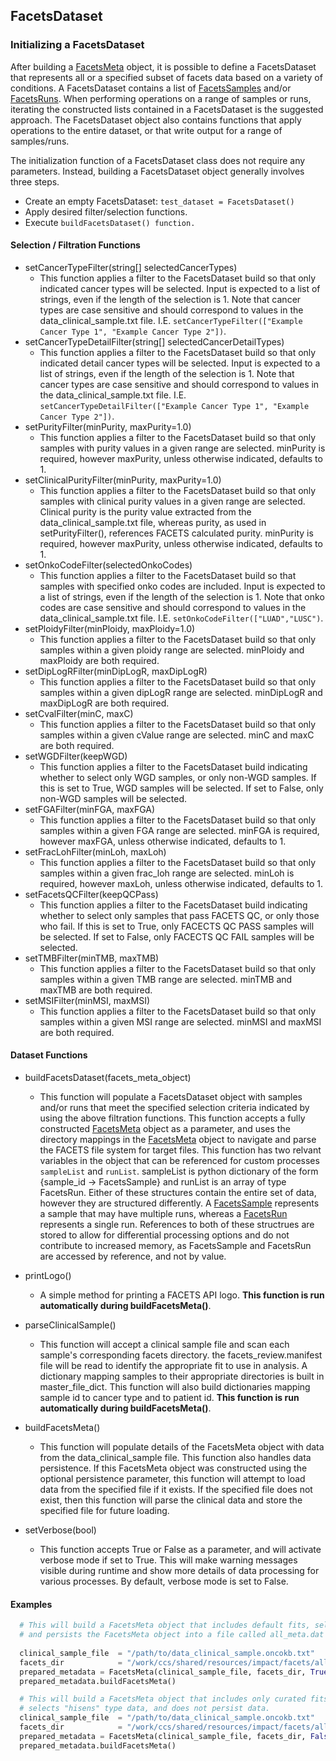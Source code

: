 ## FacetsDataset

### Initializing a FacetsDataset

After building a [FacetsMeta](facetsmeta.md) object, it is possible to define a FacetsDataset that represents all or a specified subset of facets data based on a variety of conditions.  A FacetsDataset contains a list of [FacetsSamples](facetssample.md) and/or [FacetsRuns](facetsrun.md).  When performing operations on a range of samples or runs, iterating the constructed lists contained in a FacetsDataset is the suggested approach.  The FacetsDataset object also contains functions that apply operations to the entire dataset, or that write output for a range of samples/runs.

The initialization function of a FacetsDataset class does not require any parameters. Instead, building a FacetsDataset object generally involves three steps.
* Create an empty FacetsDataset: `test_dataset = FacetsDataset()`
* Apply desired filter/selection functions.
* Execute `buildFacetsDataset() function.`

#### Selection / Filtration Functions
* setCancerTypeFilter(string[] selectedCancerTypes)
  * This function applies a filter to the FacetsDataset build so that only indicated cancer types will be selected. Input is expected to a list of strings, even if the length of the selection is 1. Note that cancer types are case sensitive and should correspond to values in the data_clinical_sample.txt file. I.E. `setCancerTypeFilter(["Example Cancer Type 1", "Example Cancer Type 2"])`.
* setCancerTypeDetailFilter(string[] selectedCancerDetailTypes)
  * This function applies a filter to the FacetsDataset build so that only indicated detail cancer types will be selected. Input is expected to a list of strings, even if the length of the selection is 1. Note that cancer types are case sensitive and should correspond to values in the data_clinical_sample.txt file. I.E. `setCancerTypeDetailFilter(["Example Cancer Type 1", "Example Cancer Type 2"])`.
* setPurityFilter(minPurity, maxPurity=1.0)
  * This function applies a filter to the FacetsDataset build so that only samples with purity values in a given range are selected.  minPurity is required, however maxPurity, unless otherwise indicated, defaults to 1.
* setClinicalPurityFilter(minPurity, maxPurity=1.0)
  * This function applies a filter to the FacetsDataset build so that only samples with clinical purity values in a given range are selected. Clinical purity is the purity value extracted from the data_clinical_sample.txt file, whereas purity, as used in setPurityFilter(), references FACETS calculated purity. minPurity is required, however maxPurity, unless otherwise indicated, defaults to 1.
* setOnkoCodeFilter(selectedOnkoCodes)
  *  This function applies a filter to the FacetsDataset build so that samples with specified onko codes are included. Input is expected to a list of strings, even if the length of the selection is 1. Note that onko codes are case sensitive and should correspond to values in the data_clinical_sample.txt file. I.E. `setOnkoCodeFilter(["LUAD","LUSC")`.
* setPloidyFilter(minPloidy, maxPloidy=1.0)
  *  This function applies a filter to the FacetsDataset build so that only samples within a given ploidy range are selected. minPloidy and maxPloidy are both required.
* setDipLogRFilter(minDipLogR, maxDipLogR)
  *  This function applies a filter to the FacetsDataset build so that only samples within a given dipLogR range are selected. minDipLogR and maxDipLogR are both required.
* setCvalFilter(minC, maxC)
  * This function applies a filter to the FacetsDataset build so that only samples within a given cValue range are selected. minC and maxC are both required.
* setWGDFilter(keepWGD)
  * This function applies a filter to the FacetsDataset build indicating whether to select only WGD samples, or only non-WGD samples.  If this is set to True, WGD samples will be selected.  If set to False, only non-WGD samples will be selected.
* setFGAFilter(minFGA, maxFGA)
  * This function applies a filter to the FacetsDataset build so that only samples within a given FGA range are selected.  minFGA is required, however maxFGA, unless otherwise indicated, defaults to 1.
* setFracLohFilter(minLoh, maxLoh)
  * This function applies a filter to the FacetsDataset build so that only samples within a given frac_loh range are selected.  minLoh is required, however maxLoh, unless otherwise indicated, defaults to 1.
* setFacetsQCFilter(keepQCPass)
  * This function applies a filter to the FacetsDataset build indicating whether to select only samples that pass FACETS QC, or only those who fail.  If this is set to True, only FACECTS QC PASS samples will be selected. If set to False, only FACECTS QC FAIL samples will be selected.
* setTMBFilter(minTMB, maxTMB)
  * This function applies a filter to the FacetsDataset build so that only samples within a given TMB range are selected. minTMB and maxTMB are both required. 
* setMSIFilter(minMSI, maxMSI)
  * This function applies a filter to the FacetsDataset build so that only samples within a given MSI range are selected. minMSI and maxMSI are both required. 



#### Dataset Functions
* buildFacetsDataset(facets_meta_object)
  * This function will populate a FacetsDataset object with samples and/or runs that meet the specified selection criteria indicated by using the above filtration functions.  This function accepts a fully constructed [FacetsMeta](facetsmeta.md) object as a parameter, and uses the directory mappings in the [FacetsMeta](facetsmeta.md) object to navigate and parse the FACETS file system for target files.  This function has two relvant variables in the object that can be referenced for custom processes `sampleList` and `runList`. sampleList is python dictionary of the form {sample_id -> FacetsSample} and runList is an array of type FacetsRun.  Either of these structures contain the entire set of data, however they are structured differently.  A [FacetsSample](facetssample.md) represents a sample that may have multiple runs, whereas a [FacetsRun](facetsrun.md) represents a single run.  References to both of these structrues are stored to allow for differential processing options and do not contribute to increased memory, as FacetsSample and FacetsRun are accessed by reference, and not by value.


* printLogo() 
  * A simple method for printing a FACETS API logo. 
  **This function is run automatically during buildFacetsMeta()**.
* parseClinicalSample()
  * This function will accept a clinical sample file and scan each sample's corresponding facets directory.
  the facets_review.manifest file will be read to identify
  the appropriate fit to use in analysis.  A dictionary mapping
  samples to their appropriate directories is built in master_file_dict.
  This function will also build dictionaries mapping sample id to
  cancer type and to patient id. 
  **This function is run automatically during buildFacetsMeta()**.
* buildFacetsMeta()
  * This function will populate details of the FacetsMeta object with data from the data_clinical_sample file.  This function also handles data persistence.  If this FacetsMeta object was constructed using the optional persistence parameter, this function will attempt to load data from the specified file if it exists.  If the specified file does not exist, then this function will parse the clinical data and store the specified file for future loading.
* setVerbose(bool)
  * This function accepts True or False as a parameter, and will activate verbose mode if set to True.  This will make warning messages visible during runtime and show more details of data processing for various processes.  By default, verbose mode is set to False.   


#### Examples

```python
  # This will build a FacetsMeta object that includes default fits, selects "purity" type data, 
  # and persists the FacetsMeta object into a file called all_meta.dat
  
  clinical_sample_file  = "/path/to/data_clinical_sample.oncokb.txt"
  facets_dir            = "/work/ccs/shared/resources/impact/facets/all/"
  prepared_metadata = FacetsMeta(clinical_sample_file, facets_dir, True, "purity", "all_meta.dat")
  prepared_metadata.buildFacetsMeta()
```


```python
  # This will build a FacetsMeta object that includes only curated fits, 
  # selects "hisens" type data, and does not persist data.
  clinical_sample_file  = "/path/to/data_clinical_sample.oncokb.txt"
  facets_dir            = "/work/ccs/shared/resources/impact/facets/all/"
  prepared_metadata = FacetsMeta(clinical_sample_file, facets_dir, False, "hisens")
  prepared_metadata.buildFacetsMeta()
```
